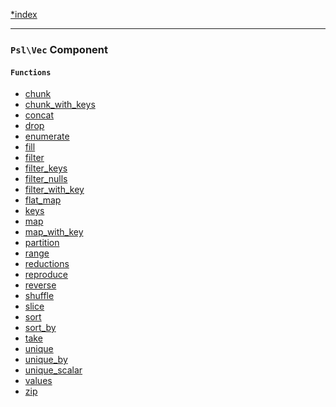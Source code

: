 <!--
    This markdown file was generated using `docs/documenter.php`.

    Any edits to it will likely be lost.
-->

[*index](./../README.md)

---

### `Psl\Vec` Component

#### `Functions`

- [chunk](./../../src/Psl/Vec/chunk.php#L21)
- [chunk_with_keys](./../../src/Psl/Vec/chunk_with_keys.php#L23)
- [concat](./../../src/Psl/Vec/concat.php#L17)
- [drop](./../../src/Psl/Vec/drop.php#L22)
- [enumerate](./../../src/Psl/Vec/enumerate.php#L17)
- [fill](./../../src/Psl/Vec/fill.php#L21)
- [filter](./../../src/Psl/Vec/filter.php#L34)
- [filter_keys](./../../src/Psl/Vec/filter_keys.php#L37)
- [filter_nulls](./../../src/Psl/Vec/filter_nulls.php#L20)
- [filter_with_key](./../../src/Psl/Vec/filter_with_key.php#L40)
- [flat_map](./../../src/Psl/Vec/flat_map.php#L18)
- [keys](./../../src/Psl/Vec/keys.php#L20)
- [map](./../../src/Psl/Vec/map.php#L33)
- [map_with_key](./../../src/Psl/Vec/map_with_key.php#L29)
- [partition](./../../src/Psl/Vec/partition.php#L20)
- [range](./../../src/Psl/Vec/range.php#L48)
- [reductions](./../../src/Psl/Vec/reductions.php#L29)
- [reproduce](./../../src/Psl/Vec/reproduce.php#L27)
- [reverse](./../../src/Psl/Vec/reverse.php#L22)
- [shuffle](./../../src/Psl/Vec/shuffle.php#L26)
- [slice](./../../src/Psl/Vec/slice.php#L26)
- [sort](./../../src/Psl/Vec/sort.php#L25)
- [sort_by](./../../src/Psl/Vec/sort_by.php#L30)
- [take](./../../src/Psl/Vec/take.php#L22)
- [unique](./../../src/Psl/Vec/unique.php#L16)
- [unique_by](./../../src/Psl/Vec/unique_by.php#L23)
- [unique_scalar](./../../src/Psl/Vec/unique_scalar.php#L20)
- [values](./../../src/Psl/Vec/values.php#L19)
- [zip](./../../src/Psl/Vec/zip.php#L37)


